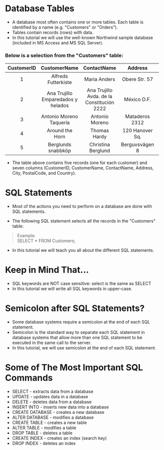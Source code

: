 # Database Tables
* A database most often contains one or more tables. Each table is identified by a name (e.g. "Customers" or "Orders"). 
* Tables contain records (rows) with data.
* In this tutorial we will use the well-known Northwind sample database (included in MS Access and MS SQL Server).

### Below is a selection from the "Customers" table:

|CustomerID	|CustomerName|	ContactName|	Address|	City	|PostalCode|	Country|
|:---:|:---:|:---:|:---:|:---:|:---:|:---:|
|1 |Alfreds Futterkiste	|Maria Anders	|Obere Str. 57	|Berlin	|12209	|Germany|
|2 |Ana Trujillo Emparedados y helados	|Ana Trujillo	Avda. de la Constitución 2222|	México D.F.|	05021|	Mexico|
|3 |	Antonio Moreno Taquería|	Antonio Moreno|	Mataderos 2312	|México D.F.|	05023|	Mexico|
|4 |Around the Horn	|Thomas Hardy	|120 Hanover Sq.|	London	|WA1 1DP|	UK|
|5 |Berglunds snabbköp	|Christina Berglund	|Berguvsvägen 8|	Luleå	|S-958 22|	Sweden|

* The table above contains five records (one for each customer) and seven columns (CustomerID, CustomerName, ContactName, Address, City, PostalCode, and Country).

# SQL Statements
* Most of the actions you need to perform on a database are done with SQL statements.

* The following SQL statement selects all the records in the "Customers" table:
> Example.  
> SELECT * FROM Customers;  

* In this tutorial we will teach you all about the different SQL statements.

# Keep in Mind That...
* SQL keywords are NOT case sensitive: select is the same as SELECT  
* In this tutorial we will write all SQL keywords in upper-case.

# Semicolon after SQL Statements?
* Some database systems require a semicolon at the end of each SQL statement.
* Semicolon is the standard way to separate each SQL statement in database systems that allow more than one SQL statement to be executed in the same call to the server.
* In this tutorial, we will use semicolon at the end of each SQL statement.

# Some of The Most Important SQL Commands
* SELECT - extracts data from a database
* UPDATE - updates data in a database
* DELETE - deletes data from a database
* INSERT INTO - inserts new data into a database
* CREATE DATABASE - creates a new database
* ALTER DATABASE - modifies a database
* CREATE TABLE - creates a new table
* ALTER TABLE - modifies a table
* DROP TABLE - deletes a table
* CREATE INDEX - creates an index (search key)
* DROP INDEX - deletes an index
